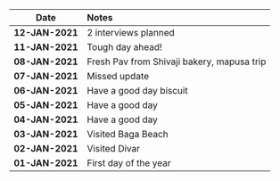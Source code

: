 Date                | Notes
--------------------|:------------------------------------------------------------------
**12-JAN-2021**     | 2 interviews planned
**11-JAN-2021**     | Tough day ahead!
**08-JAN-2021**     | Fresh Pav from Shivaji bakery, mapusa trip
**07-JAN-2021**     | Missed update
**06-JAN-2021**     | Have a good day biscuit
**05-JAN-2021**     | Have a good day
**04-JAN-2021**     | Have a good day
**03-JAN-2021**     | Visited Baga Beach
**02-JAN-2021**     | Visited Divar
**01-JAN-2021**     | First day of the year
